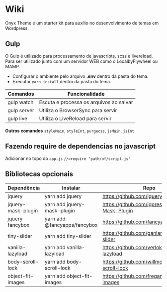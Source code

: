 # Wiki

Onyx Theme é um starter kit para auxílio no desenvolvimento de temas em Wordpress.

## Gulp

O Gulp é utilizado para processamento de javascripts, scss e livereload. Para ser utilizado junto com um servidor WEB como o LocalbyFlywheel ou MAMP.

  - Configurar o ambiente pelo arquivo **.env** dentro da
   pasta do tema.
  - Executar `yarn install` dentro da pasta do tema.

|Comandos      | Funcionalidade                             |
|--------------|--------------------------------------------|
|gulp watch    | Escuta e processa os arquivos ao salvar
|gulp server   | Utiliza o BrowserSync para servir
|gulp live     | Utiliza o LiveReload para servir

**Outros comandos**
`styleMain`, `styleInt`, `purgecss`, `jsMain`, `jsInt`

## Fazendo require de dependencias no javascript

Adicionar no topo do `app.js` `//=require "path/of/script.js"`

## Bibliotecas opcionais

|Dependência       | Instalar                     | Repo                                              |
|------------------|------------------------------|---------------------------------------------------|
jquery             | yarn add jquery              | https://github.com/jquery/jquery                  |
jquery-mask-plugin | yarn add jquery-mask-plugin  | https://github.com/igorescobar/jQuery-Mask-Plugin |
jquery fancybox    | yarn add @fancyapps/fancybox | https://github.com/fancyapps/fancybox             |
tiny-slider        | yarn add tiny-slider         | https://github.com/ganlanyuan/tiny-slider         |
vanilla-lazyload   | yarn add vanilla-lazyload    | https://github.com/verlok/vanilla-lazyload        |
body-scroll-lock   | yarn add body-scroll-lock    | https://github.com/willmcpo/body-scroll-lock      |
object-fit-images  | yarn add object-fit-images   | https://github.com/fregante/object-fit-images     |

